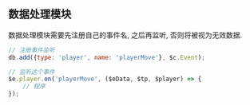 
## 数据处理模块
数据处理模块需要先注册自己的事件名, 之后再监听, 否则将被视为无效数据.

```js
// 注册事件监听
db.add({type: 'player', name: 'playerMove'}, $c.Event);
```

```js
// 监听这个事件
$e.player.on('playerMove', ($eData, $tp, $player) => {
	// 程序
});
```
